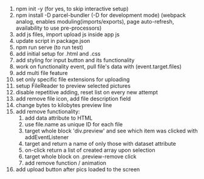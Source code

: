 1. npm init -y (for yes, to skip interactive setup)
2. npm install -D parcel-bundler (-D for development mode) (webpack analog, enables moduling(imports/exports), page auto-refresh, availability to use pre-processors)
3. add js files, import upload js inside app js
4. update script in package.json
5. npm run serve (to run test)
6. add initial setup for .html and .css
7. add styling for input button and its functionality
8. work on functionality event, pull file's data with (event.target.files)
9. add multi file feature
10. set only specific file extensions for uploading
11. setup FileReader to preview selected pictures
12. disable repetitive adding, reset list on every new attempt
13. add remove file icon, add file description field
14. change bytes to kilobytes preview line
15. add remove functionality:
    1. add data attribute to HTML
    2. use file.name as unique ID for each file
    3. target whole block 'div.preview' and see which item was clicked with addEventListener
    4. target and return a name of only those with dataset attribute
    5. on-click return a list of created array upon selection
    6. target whole block on .preview-remove click
    7. add remove function / animation
16. add upload button after pics loaded to the screen
